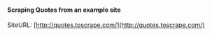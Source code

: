 #### Scraping Quotes from an example site

SiteURL: [http://quotes.toscrape.com/](http://quotes.toscrape.com/)
